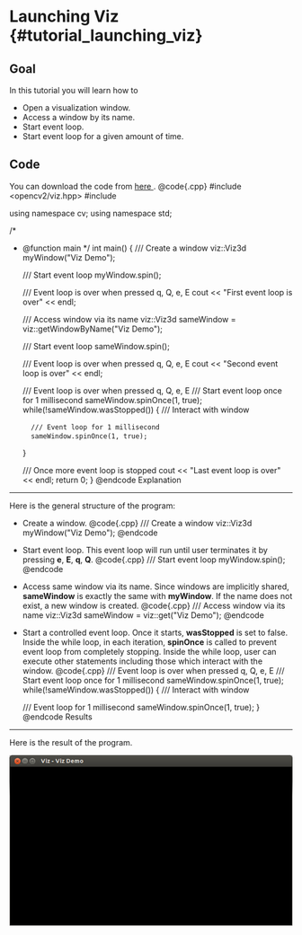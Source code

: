 Launching Viz {#tutorial_launching_viz}
=============

Goal
----

In this tutorial you will learn how to

-   Open a visualization window.
-   Access a window by its name.
-   Start event loop.
-   Start event loop for a given amount of time.

Code
----

You can download the code from [here ](samples/cpp/tutorial_code/viz/launching_viz.cpp).
@code{.cpp}
#include <opencv2/viz.hpp>
#include <iostream>

using namespace cv;
using namespace std;

/*
* @function main
*/
int main()
{
    /// Create a window
    viz::Viz3d myWindow("Viz Demo");

    /// Start event loop
    myWindow.spin();

    /// Event loop is over when pressed q, Q, e, E
    cout << "First event loop is over" << endl;

    /// Access window via its name
    viz::Viz3d sameWindow = viz::getWindowByName("Viz Demo");

    /// Start event loop
    sameWindow.spin();

    /// Event loop is over when pressed q, Q, e, E
    cout << "Second event loop is over" << endl;

    /// Event loop is over when pressed q, Q, e, E
    /// Start event loop once for 1 millisecond
    sameWindow.spinOnce(1, true);
    while(!sameWindow.wasStopped())
    {
        /// Interact with window

        /// Event loop for 1 millisecond
        sameWindow.spinOnce(1, true);
    }

    /// Once more event loop is stopped
    cout << "Last event loop is over" << endl;
    return 0;
}
@endcode
Explanation
-----------

Here is the general structure of the program:

-   Create a window.
@code{.cpp}
/// Create a window
viz::Viz3d myWindow("Viz Demo");
@endcode
-   Start event loop. This event loop will run until user terminates it by pressing **e**, **E**,
    **q**, **Q**.
@code{.cpp}
/// Start event loop
myWindow.spin();
@endcode
-   Access same window via its name. Since windows are implicitly shared, **sameWindow** is exactly
    the same with **myWindow**. If the name does not exist, a new window is created.
@code{.cpp}
/// Access window via its name
viz::Viz3d sameWindow = viz::get("Viz Demo");
@endcode
-   Start a controlled event loop. Once it starts, **wasStopped** is set to false. Inside the while
    loop, in each iteration, **spinOnce** is called to prevent event loop from completely stopping.
    Inside the while loop, user can execute other statements including those which interact with the
    window.
@code{.cpp}
/// Event loop is over when pressed q, Q, e, E
/// Start event loop once for 1 millisecond
sameWindow.spinOnce(1, true);
while(!sameWindow.wasStopped())
{
    /// Interact with window

    /// Event loop for 1 millisecond
    sameWindow.spinOnce(1, true);
}
@endcode
Results
-------

Here is the result of the program.

![image](images/window_demo.png)

